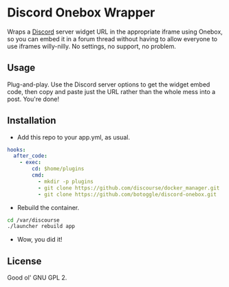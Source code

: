 # Discord Onebox Wrapper

Wraps a [Discord][1] server widget URL in the appropriate iframe using Onebox, so you can embed it in a forum thread without having to allow everyone to use iframes willy-nilly. No settings, no support, no problem.

## Usage
Plug-and-play. Use the Discord server options to get the widget embed code, then copy and paste just the URL rather than the whole mess into a post. You're done!

## Installation
* Add this repo to your app.yml, as usual.
```yml
hooks:
  after_code:
    - exec:
        cd: $home/plugins
        cmd:
          - mkdir -p plugins
          - git clone https://github.com/discourse/docker_manager.git
          - git clone https://github.com/botoggle/discord-onebox.git
```
* Rebuild the container.
```bash
cd /var/discourse
./launcher rebuild app
```
* Wow, you did it!

## License
Good ol' GNU GPL 2.

[1]: http://discordapp.com/